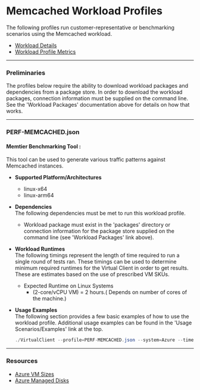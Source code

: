 ﻿# Memcached Workload Profiles
The following profiles run customer-representative or benchmarking scenarios using the Memcached workload.  

* [Workload Details](./memcached.md)  
* [Workload Profile Metrics](./mechached-metrics.md)  


-----------------------------------------------------------------------

### Preliminaries
The profiles below require the ability to download workload packages and dependencies from a package store. In order to download the workload packages, connection information must be supplied on the command line. See the 'Workload Packages' documentation above for details on how that works.

-----------------------------------------------------------------------

### PERF-MEMCACHED.json
#### Memtier Benchmarking Tool :
This tool can be used to generate various traffic patterns against Memcached instances.

* **Supported Platform/Architectures**
  * linux-x64
  * linux-arm64

* **Dependencies**  
  The following dependencies must be met to run this workload profile.

  * Workload package must exist in the 'packages' directory or connection information for the package store supplied on the command line (see 'Workload Packages' link above).

* **Workload Runtimes**  
  The following timings represent the length of time required to run a single round of tests ran. These timings can be used to determine minimum required runtimes for the Virtual Client in order to get results. These are estimates based on the use of prescribed VM SKUs.

  * Expected Runtime on Linux Systems
    * (2-core/vCPU VM) = 2 hours.( Depends on number of cores of the machine.)

* **Usage Examples**  
  The following section provides a few basic examples of how to use the workload profile. Additional usage examples can be found in the
  'Usage Scenarios/Examples' link at the top.



  ``` csharp
  ./VirtualClient --profile=PERF-MEMCACHED.json --system=Azure --timeout=250 --packageStore="{BlobConnectionString|SAS Uri}"
  ```


-----------------------------------------------------------------------

### Resources
* [Azure VM Sizes](https://docs.microsoft.com/en-us/azure/virtual-machines/sizes)
* [Azure Managed Disks](https://azure.microsoft.com/en-us/pricing/details/managed-disks/)